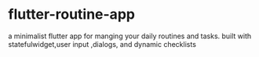 # flutter-routine-app
a minimalist flutter app for manging your daily routines and tasks. built with statefulwidget,user input ,dialogs, and dynamic checklists
